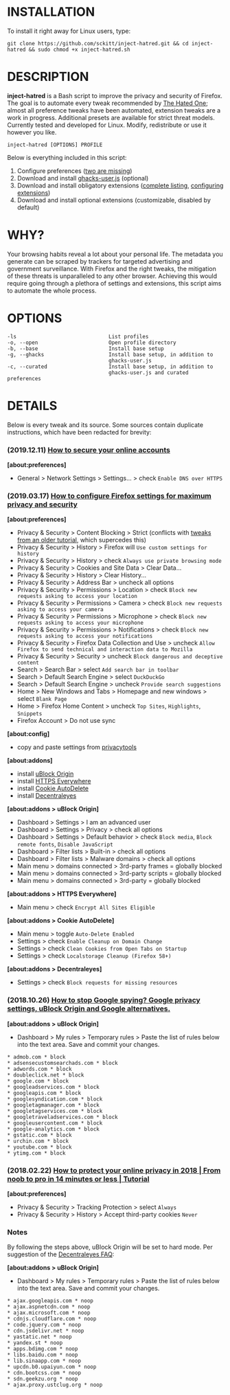 # INSTALLATION

To install it right away for Linux users, type:

    git clone https://github.com/sckitt/inject-hatred.git && cd inject-hatred && sudo chmod +x inject-hatred.sh

# DESCRIPTION
**inject-hatred** is a Bash script to improve the privacy and security of Firefox. The goal is to automate every tweak recommended by [The Hated One](https://www.youtube.com/channel/UCjr2bPAyPV7t35MvcgT3W8Q); almost all preference tweaks have been automated, extension tweaks are a work in progress. Additional presets are available for strict threat models. Currently tested and developed for Linux. Modify, redistribute or use it however you like.

    inject-hatred [OPTIONS] PROFILE

Below is everything included in this script:

1. Configure preferences ([two are missing](https://github.com/sckitt/inject-hatred/blame/master/README.md#L115-L116))
2. Download and install [ghacks-user.js](https://github.com/ghacksuserjs/ghacks-user.js/) (optional)
3. Download and install obligatory extensions ([complete listing](https://github.com/sckitt/inject-hatred/blame/master/README.md#L62-L66), [configuring extensions](https://github.com/sckitt/inject-hatred/blame/master/README.md#L68-L88))
4. Download and install optional extensions (customizable, disabled by default)

# WHY?
Your browsing habits reveal a lot about your personal life. The metadata you generate can be scraped by trackers for targeted advertising and government surveillance. With Firefox and the right tweaks, the mitigation of these threats is unparalleled to any other browser. Achieving this would require going through a plethora of settings and extensions, this script aims to automate the whole process.

# OPTIONS
    -ls                              List profiles
    -o, --open                       Open profile directory
    -b, --base                       Install base setup
    -g, --ghacks                     Install base setup, in addition to
                                     ghacks-user.js
    -c, --curated                    Install base setup, in addition to
                                     ghacks-user.js and curated preferences

# DETAILS
Below is every tweak and its source. Some sources contain duplicate instructions, which have been redacted for brevity:

### (2019.12.11) [How to secure your online accounts](https://www.youtube.com/watch?v=3H2CKTRqOEQ)
**[about:preferences]**
* General > Network Settings > Settings... > check `Enable DNS over HTTPS`

### (2019.03.17) [How to configure Firefox settings for maximum privacy and security](https://www.youtube.com/watch?v=tQhWdsFMc24)
**[about:preferences]**
* Privacy & Security > Content Blocking > Strict (conflicts with [tweaks from an older tutorial](https://github.com/sckitt/inject-hatred/blame/master/README.md#L115-L116), which supercedes this)
* Privacy & Security > History > Firefox will `Use custom settings for history`
* Privacy & Security > History > check `Always use private browsing mode`
* Privacy & Security > Cookies and Site Data > Clear Data...
* Privacy & Security > History > Clear History...
* Privacy & Security > Address Bar > uncheck all options
* Privacy & Security > Permissions > Location > check `Block new requests asking to access your location`
* Privacy & Security > Permissions > Camera > check `Block new requests asking to access your camera`
* Privacy & Security > Permissions > Microphone > check `Block new requests asking to access your microphone`	
* Privacy & Security > Permissions > Notifications > check `Block new requests asking to access your notifications` 
* Privacy & Security > Firefox Data Collection and Use > uncheck `Allow Firefox to send technical and interaction data to Mozilla` 
* Privacy & Security > Security > uncheck `Block dangerous and deceptive content`
* Search > Search Bar > select `Add search bar in toolbar`
* Search > Default Search Engine > select `DuckDuckGo`
* Search > Default Search Engine > uncheck `Provide search suggestions`
* Home > New Windows and Tabs > Homepage and new windows > select `Blank Page`
* Home > Firefox Home Content > uncheck `Top Sites`, `Highlights`, `Snippets`
* Firefox Account > Do not use sync

**[about:config]**
* copy and paste settings from [privacytools](https://www.privacytools.io/browsers/)

**[about:addons]**
* install [uBlock Origin](https://addons.mozilla.org/en-US/firefox/addon/ublock-origin/)
* install [HTTPS Everywhere](https://addons.mozilla.org/en-US/firefox/addon/https-everywhere/)
* install [Cookie AutoDelete](https://addons.mozilla.org/en-US/firefox/addon/cookie-autodelete/)
* install [Decentraleyes](https://addons.mozilla.org/en-US/firefox/addon/decentraleyes/)

**[about:addons > uBlock Origin]**
* Dashboard > Settings > I am an advanced user
* Dashboard > Settings > Privacy > check all options
* Dashboard > Settings > Default behavior > check `Block media`, `Block remote fonts`, `Disable JavaScript`
* Dashboard > Filter lists > Built-in > check all options
* Dashboard > Filter lists > Malware domains > check all options
* Main menu > domains connected > 3rd-party frames = globally blocked
* Main menu > domains connected > 3rd-party scripts = globally blocked
* Main menu > domains connected > 3rd-party = globally blocked

**[about:addons > HTTPS Everywhere]**
* Main menu > check `Encrypt All Sites Eligible`

**[about:addons > Cookie AutoDelete]**
* Main menu > toggle `Auto-Delete Enabled`
* Settings > check `Enable Cleanup on Domain Change`
* Settings > check `Clean Cookies from Open Tabs on Startup`
* Settings > check `Localstorage Cleanup (Firefox 58+)`

**[about:addons > Decentraleyes]**
* Settings > check `Block requests for missing resources`

### (2018.10.26) [How to stop Google spying? Google privacy settings, uBlock Origin and Google alternatives.](https://www.youtube.com/watch?v=6EfJR1lI0l0)
**[about:addons > uBlock Origin]**
* Dashboard > My rules > Temporary rules > Paste the list of rules below into the text area. Save and commit your changes.
```
* admob.com * block
* adsensecustomsearchads.com * block
* adwords.com * block
* doubleclick.net * block
* google.com * block
* googleadservices.com * block
* googleapis.com * block
* googlesyndication.com * block
* googletagmanager.com * block
* googletagservices.com * block
* googletraveladservices.com * block
* googleusercontent.com * block
* google-analytics.com * block
* gstatic.com * block
* urchin.com * block
* youtube.com * block
* ytimg.com * block
```

### (2018.02.22) [How to protect your online privacy in 2018 | From noob to pro in 14 minutes or less | Tutorial](https://www.youtube.com/watch?v=gFsRXfifcYg)
**[about:preferences]**
* Privacy & Security > Tracking Protection > select `Always`
* Privacy & Security > History > Accept third-party cookies `Never`

### Notes
By following the steps above, uBlock Origin will be set to hard mode. Per suggestion of the [Decentraleyes FAQ](https://git.synz.io/Synzvato/decentraleyes/-/wikis/Frequently-Asked-Questions#why-doesnt-it-deliver-resources-from-cdns-i-block-using-a-different-add-on):

**[about:addons > uBlock Origin]**
* Dashboard > My rules > Temporary rules > Paste the list of rules below into the text area. Save and commit your changes.
```
* ajax.googleapis.com * noop
* ajax.aspnetcdn.com * noop
* ajax.microsoft.com * noop
* cdnjs.cloudflare.com * noop
* code.jquery.com * noop
* cdn.jsdelivr.net * noop
* yastatic.net * noop
* yandex.st * noop
* apps.bdimg.com * noop
* libs.baidu.com * noop
* lib.sinaapp.com * noop
* upcdn.b0.upaiyun.com * noop
* cdn.bootcss.com * noop
* sdn.geekzu.org * noop
* ajax.proxy.ustclug.org * noop
```